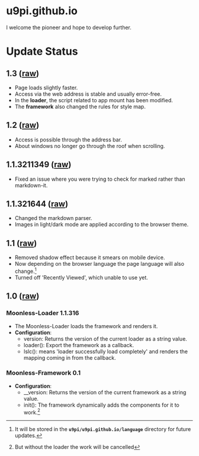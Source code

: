 # u9pi.github.io

I welcome the pioneer and hope to develop further.

# Update Status

## 1.3 ([raw](https://pkg.owop.xyz/moonless/moonl.x13.js))

- Page loads slightly faster.
- Access via the web address is stable and usually error-free.
- In the **loader**, the script related to app mount has been modified.
- The **framework** also changed the rules for style map.

## 1.2 ([raw](https://pkg.owop.xyz/moonless/moonl.x12.js))

- Access is possible through the address bar.
- About windows no longer go through the roof when scrolling.

## 1.1.3211349 ([raw](https://pkg.owop.xyz/moonless/integrated/moonl.x11_3211349.js))

- Fixed an issue where you were trying to check for marked rather than markdown-it.

## 1.1.321644 ([raw](https://pkg.owop.xyz/moonless/integrated/moonl.x11_321644.js))

- Changed the markdown parser.
- Images in light/dark mode are applied according to the browser theme.

## 1.1 ([raw](https://pkg.owop.xyz/moonless/integrated/moonl.x11.js))

- Removed shadow effect because it smears on mobile device.
- Now depending on the browser language the page language will also change.[^lang]
- Turned off 'Recently Viewed', which unable to use yet.

## 1.0 ([raw](https://pkg.owop.xyz/moonless/integrated/moonl.x10.js))

### Moonless-Loader 1.1.316

- The Moonless-Loader loads the framework and renders it.
- **Configuration**:
  - version: Returns the version of the current loader as a string value.
  - loader(): Export the framework as a callback.
  - lslc(): means 'loader successfully load completely' and renders the mapping coming in from the callback.

### Moonless-Framework 0.1

- **Configuration**:
  - __version: Returns the version of the current framework as a string value.
  - init(): The framework dynamically adds the components for it to work.[^warn-loader]

[^lang]: It will be stored in the **`u9pi/u9pi.github.io/language`** directory for future updates.
[^warn-loader]: But without the loader the work will be cancelled
